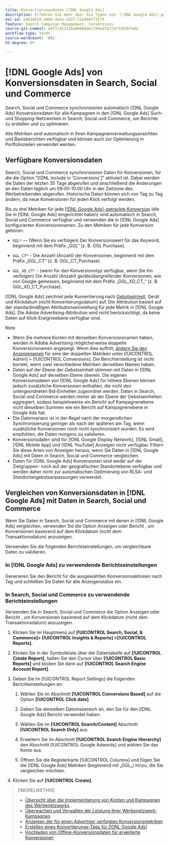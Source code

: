 ```yaml
---
title: Konvertierungsdaten [!DNL Google Ads]
description: Erfahren Sie mehr über die Typen von  [!DNL Google Ads]-getrackten Konversionsdaten, die in Search, Social und Commerce verfügbar sind.
exl-id: a4634410-446b-4e2e-a52f-22a494f731f9
feature: Search Campaign Management, Conversions
source-git-commit: d0f1c413134a0868ddec79ded7672af316267edd
workflow-type: tm+mt
source-wordcount: '661'
ht-degree: 0%

---
```


# [!DNL Google Ads] von Konversionsdaten in Search, Social und Commerce

Search, Social und Commerce synchronisieren automatisch [!DNL Google Ads] Konversionsdaten für alle Kampagnen in den [!DNL Google Ads] Such- und Shopping-Netzwerken in Search, Social und Commerce, um Berichte zu erstellen und zu optimieren.

Alle Metriken sind automatisch in Ihren Kampagnenverwaltungsansichten und Basisberichten verfügbar und können auch zur Optimierung in Portfoliozielen verwendet werden.

## Verfügbare Konversionsdaten

Search, Social und Commerce synchronisieren Daten für Konversionen, für die die Option &quot;[!DNL Include in 'Conversions']&quot; aktiviert ist. Dabei werden die Daten der letzten 35 Tage abgerufen und anschließend die Änderungen an den Daten täglich um 09:00-10:00 Uhr in der Zeitzone des Werbetreibenden abgerufen. Historische Daten können sich von Tag zu Tag ändern, da neue Konversionen für jeden Klick verfolgt werden.

Bis zu drei Metriken für jede [[!DNL Google Ads]-getrackte Konversion](https://support.google.com/google-ads/answer/4677036) (die Sie in [!DNL Google Ads] eingerichtet haben) sind automatisch in Search, Social und Commerce verfügbar und verwenden die in [!DNL Google Ads] konfigurierten Konversionsnamen. Zu den Metriken für jede Konversion gehören:

<!--

* `<conversion-name>` &mdash; (When you track it) The conversion value for the keyword, beginning with the "GGL" prefix (such as GGL Purchase).

`CT_<conversion-name>` &mdash; The number (count) of conversions, beginning with the "GGL_CT" prefix (such as GGL_CT_Purchase).

* `XD_<conversion-name>` &mdash; (When available for the conversion type, when you track them) The number (count) of cross-device conversions, as measured by Google, beginning with the "GGL_XD_CT_" prefix (such as GGL_XD_CT_Purchase).

-->

* `GGL*` — (Wenn Sie es verfolgen) Der Konversionswert für das Keyword, beginnend mit dem Präfix „GGL“ (z. B. GGL Purchase).

* `GGL_CT*` - Die Anzahl (Anzahl) der Konversionen, beginnend mit dem Präfix „GGL_CT“ (z. B. GGL_CT_Purchase).

* `GGL_XD_CT*` - (wenn für den Konversionstyp verfügbar, wenn Sie ihn verfolgen) Die Anzahl (Anzahl) geräteübergreifender Konversionen, wie von Google gemessen, beginnend mit dem Präfix „GGL_XD_CT_“ (z. B. GGL_XD_CT_Purchase).

[!DNL Google Ads] zeichnet jede Konvertierung nach [Gebotseinheit](/help/search-social-commerce/glossary.md#a-b), Gerät und Klickdatum (nicht Konvertierungsdatum) auf. Die Attribution basiert auf der standardmäßigen Attributionseinstellung für jede Metrik in [!DNL Google Ads]. Die Adobe Advertising-Attribution wird nicht berücksichtigt, da keine Daten auf Klick-Ereignisebene verfügbar sind.

>[!NOTE]
>
>* Wenn Sie mehrere Konten mit denselben Konversionsnamen haben, werden in Adobe Advertising möglicherweise doppelte Konversionsnamen angezeigt. Wenn dies auftritt, [ändern Sie den Anzeigenamen](/help/search-social-commerce/admin/conversion-metrics/conversion-metric-edit-display-name.md) für eine der doppelten Metriken unter [!UICONTROL Admin] > [!UICONTROL Conversions]. Die Berichterstellung ist nicht korrekt, wenn zwei verschiedene Metriken denselben Namen haben.
>* Daten auf der Ebene der Gebotseinheit stimmen mit Daten in [!DNL Google Ads] auf derselben Ebene überein. Die eigenen Konversionsdaten von [!DNL Google Ads] für höhere Ebenen können jedoch zusätzliche Konversionen enthalten, die nicht den untergeordneten Bid-Einheiten zugeordnet werden. Daten in Search, Social und Commerce werden immer ab der Ebene der Gebotseinheiten aggregiert, sodass beispielsweise ein Bericht auf Kampagnenebene nicht dieselben Summen wie ein Bericht auf Kampagnenebene in Google Ads hat.
>* Die Datenvarianz ist in der Regel nach der morgendlichen Synchronisierung geringer als nach der späteren am Tag, wenn zusätzliche Konversionen noch nicht synchronisiert wurden. Es wird empfohlen, die Daten morgens zu validieren.
>* Konversionsdaten sind für [!DNL Google Display Network], [!DNL Gmail], [!DNL Mobile App] und [!DNL YouTube] Anzeigen nicht verfügbar. Filtern Sie diese Arten von Anzeigen heraus, wenn Sie Daten in [!DNL Google Ads] mit Daten in Search, Social und Commerce vergleichen.
>* Daten für [!DNL Google Ads] Konversionen sind weder auf der Zielgruppen- noch auf der geografischen Standortebene verfügbar und werden daher nicht zur automatischen Optimierung von RLSA- und Standortangebotsanpassungen verwendet.

## Vergleichen von Konversionsdaten in [!DNL Google Ads] mit Daten in Search, Social und Commerce

Wenn Sie Daten in Search, Social und Commerce mit denen in [!DNL Google Ads] vergleichen, verwenden Sie die Option Anzeigen oder Bericht , um Konversionen basierend auf dem Klickdatum (nicht dem Transaktionsdatum) anzuzeigen.

Verwenden Sie die folgenden Berichtseinstellungen, um vergleichbare Daten zu validieren.

### In [!DNL Google Ads] zu verwendende Berichtseinstellungen

Generieren Sie den Bericht für die ausgewählten Konversionsaktionen nach Tag und schließen Sie Daten für alle Anzeigenstatus ein.

<!-- 

1. In the main toolbar, select **[!DNL Reports] > [!DNL Report]**.

1. Select **[!DNL + Custom] > [!DNL Table]**.

1. From the left pane, specify the rows and columns in the report:
   
   1. Search for the **[!DNL Day]** field and it drag to the [!DNL Row] section.

   1. Search for the **[!DNL All conv].** field and it drag to the [!DNL Column] section.

   1. Search for the **[!DNL Conversion action]** field and it drag to the [!DNL Column] section.

1. In the report settings toolbar, select **[!DNL Filter] > [!DNL Ad status]**, and then select all boxes.

1. In the report settings toolbar, select **[!DNL Download] > [!DNL Excel .csv]**.

-->

### In Search, Social und Commerce zu verwendende Berichteinstellungen

Verwenden Sie in Search, Social und Commerce die Option Anzeigen oder Bericht , um Konversionen basierend auf dem Klickdatum (nicht dem Transaktionsdatum) anzuzeigen.

1. Klicken Sie im Hauptmenü auf **[!UICONTROL Search, Social, & Commerce]> [!UICONTROL Insights & Reports] >[!UICONTROL Reports]**.

1. Klicken Sie in der Symbolleiste über der Datentabelle auf **[!UICONTROL Create Report]**, halten Sie den Cursor über **[!UICONTROL Basic Reports]** und klicken Sie dann auf **[!UICONTROL Search Engine Account Report]**.

1. Geben Sie im [!UICONTROL Report Settings] die folgenden Berichteinstellungen an:

   1. Wählen Sie im Abschnitt **[!UICONTROL Conversions Based]** auf die Option **[!UICONTROL Click date]**.

   1. Geben Sie denselben Datumsbereich an, den Sie für den [!DNL Google Ads] Bericht verwendet haben.

   1. Wählen Sie im **[!UICONTROL Search/Content]** Abschnitt **[!UICONTROL Search Only]** aus.

   1. Erweitern Sie im Abschnitt **[!UICONTROL Search Engine Hierarchy]** den Abschnitt [!UICONTROL Google Adwords] und wählen Sie das Konto aus.

   1. Öffnen Sie die Registerkarte [!UICONTROL Columns] und fügen Sie die [!DNL Google Ads] Metriken (beginnend mit „GGL„) hinzu, die Sie vergleichen möchten.

1. Klicken Sie auf **[!UICONTROL Create]**.

>[!MORELIKETHIS]
>
>* [Übersicht über die Implementierung von Konten und Kampagnen des Werbenetzwerks](campaign-implemention-overview.md)
>* [Überwachen und Verwalten der Leistung Ihrer Werbenetzwerk-Kampagnen](monitor-performance-campaigns.md)
>* [Anzeigen der für einen Advertiser verfolgten Konversionsmetriken](/help/search-social-commerce/admin/conversion-metrics/conversion-metric-view-tracked.md)
>* [Erstellen eines Konvertierungs-Tags für [!DNL Google Ads]](/help/search-social-commerce/admin/conversion-metrics/conversion-tag-google.md)
>* [Hochladen von Offline-Konversionsdaten für erweiterte Konversionen](/help/search-social-commerce/admin/conversion-metrics/upload-data-offline-conversions.md)
